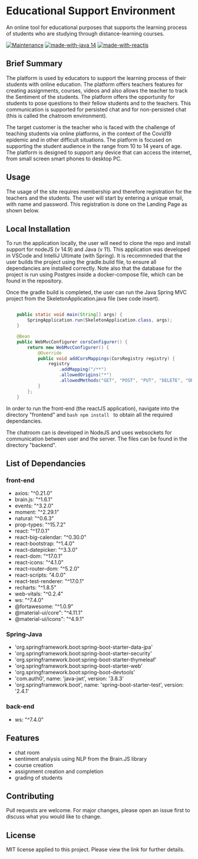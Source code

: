 # Educational Support Environment 

An online tool for educational purposes that supports the learning process of students who are studying through distance-learning courses.


[![Maintenance](https://img.shields.io/badge/Maintained%3F-yes-green.svg)](https://GitHub.com/Naereen/StrapDown.js/graphs/commit-activity)
[![made-with-java 14](https://img.shields.io/badge/Made%20with-Java-1f425f.svg)](https://www.java.com/en/)
[![made-with-reactjs](https://img.shields.io/badge/Made%20with-reactjs-1f425f.svg)](https://reactjs.org/)

## Brief Summary

The platform is used by educators to support the learning process of their students with online education. The platform offers teachers features for creating assignments, courses, videos and also allows the teacher to track the Sentiment of the students. The platform offers the opportunity for students to pose questions to their fellow students and to the teachers. This communication is supported for persisted chat and for non-persisted chat (this is called the chatroom environment). 

The target customer is the teacher who is faced with the challenge of teaching students via online platforms, in the context of the Covid19 epidemic and in other difficult situations. The platform is focused on supporting the student audience in the range from 10 to 14 years of age. The platform is designed to support any device that can access the internet, from small screen smart phones to desktop PC.

## Usage

The usage of the site requires membership and therefore registration for the teachers and the students. The user will start by entering a unique email, with name and password. This registration is done on the Landing Page as shown below.


## Local Installation

To run the application locally, the user will need to clone the repo and install support for nodeJS (v 14.9) and Java (v 11). This application was developed in VSCode and IntelliJ Ultimate (with Spring). It is recommneded that the user builds the project using the gradle.build file, to ensure all dependancies are installed correctly. Note also that the database for the project is run using Postgres inside a docker-compose file, which can be found in the repository. 

Once the gradle build is completed, the user can run the Java Spring MVC project from the SkeletonApplication.java file (see code insert).


```java

	public static void main(String[] args) {
		SpringApplication.run(SkeletonApplication.class, args);
	}

	@Bean
	public WebMvcConfigurer corsConfigurer() {
		return new WebMvcConfigurer() {
			@Override
			public void addCorsMappings(CorsRegistry registry) {
				registry
					.addMapping("/**")
					.allowedOrigins("*")
					.allowedMethods("GET", "POST", "PUT", "DELETE", "OPTIONS");
			}
		};
	}
```

In order to run the front-end (the reactJS application), navigate into the directory "frontend" and ```bash npm install ``` to obtain all the required dependancies.

The chatroom can is developed in NodeJS and uses websockets for communication between user and the server. The files can be found in the directory "backend".

## List of Dependancies

### front-end
- axios: "^0.21.0"
- brain.js: "^1.6.1"
- events: "^3.2.0"
- moment: "^2.29.1"
- natural: "^0.6.3"
- prop-types: "^15.7.2"
- react: "^17.0.1"
- react-big-calendar: "^0.30.0"
- react-bootstrap: "^1.4.0"
- react-datepicker: "^3.3.0"
- react-dom: "^17.0.1"
- react-icons: "^4.1.0"
- react-router-dom: "^5.2.0"
- react-scripts: "4.0.0"
- react-test-renderer: "^17.0.1"
- recharts: "^1.8.5"
- web-vitals: "^0.2.4"
- ws: "^7.4.0"
- @fortawesome: "^1.0.9"
- @material-ui/core": "^4.11.1"
- @material-ui/icons": "^4.9.1"

### Spring-Java
- 'org.springframework.boot:spring-boot-starter-data-jpa'
- 'org.springframework.boot:spring-boot-starter-security'
- 'org.springframework.boot:spring-boot-starter-thymeleaf'
- 'org.springframework.boot:spring-boot-starter-web'
- 'org.springframework.boot:spring-boot-devtools'
- 'com.auth0', name: 'java-jwt', version: '3.8.3'
- 'org.springframework.boot', name: 'spring-boot-starter-test', version: '2.4.1'

### back-end
- ws: "^7.4.0"

## Features

- chat room
- sentiment analysis using NLP from the Brain.JS library
- course creation
- assignment creation and completion
- grading of students


## Contributing

Pull requests are welcome. For major changes, please open an issue first to discuss what you would like to change.

## License

MIT license applied to this project. Please view the link for further details.
